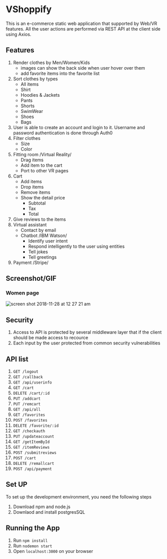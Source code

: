 # VShoppify
This is an e-commerce static web application that supported by Web/VR features. All the user actions are performed via REST API at the client side using Axios.

## Features
1. Render clothes by Men/Women/Kids
    * images can show the back side when user hover over them
    * add favorite items into the favorite list
2. Sort clothes by types
    * All items
    * Shirt
    * Hoodies & Jackets
    * Pants 
    * Shorts
    * SwimWear
    * Shoes
    * Bags
3. User is able to create an account and login to it. Username and password authentication is done through Auth0
4. Filter clothes 
    * Size
    * Color
5. Fitting room /Virtual Reality/
    * Drag items
    * Add item to the cart
    * Port to other VR pages
6. Cart
    * Add items
    * Drop items
    * Remove items
    * Show the detail price
      * Subtotal
      * Tax
      * Total
7. Give reviews to the items
8. Virtual assistant
    * Contact by email
    * Chatbot /IBM Watson/
      * Identify user intent
      * Respond intelligently to the user using entities
      * Tell jokes
      * Tell greetings
9. Payment /Stripe/
## Screenshot/GIF
### Women page

![screen shot 2018-11-28 at 12 27 21 am](https://user-images.githubusercontent.com/24214152/49138592-71a50a80-f2a4-11e8-8b4d-338e2dfce833.png)

## Security
  1. Access to API is protected by several middleware layer that if the client should be made access to recource
  2. Each input by the user protected from common security vulnerabilities
## API list
  1. `GET /logout`
  2. `GET /callback`
  3. `GET /api/userinfo`
  4. `GET /cart`
  5. `DELETE /cart/:id`
  6. `PUT /addcart`
  7. `PUT /remcart`
  8. `GET /api/all`
  9. `GET /favorites`
  10. `POST /favorites`
  11. `DELETE /favorite/:id`
  12. `GET /checkauth`
  13. `PUT /updateaccount`
  14. `GET /getItemById`
  15. `GET /itemReviews`
  16. `POST /submitreviews`
  17. `POST /cart`
  18. `DELETE /remallcart`
  19. `POST /api/payment`
## Set UP
To set up the development environment, you need the following steps
  1. Download npm and node.js
  2. Downlaod and install postgresSQL
## Running the App
  1. Run `npm install`
  2. Run `nodemon start`
  3. Open `localhost:3000` on your browser
